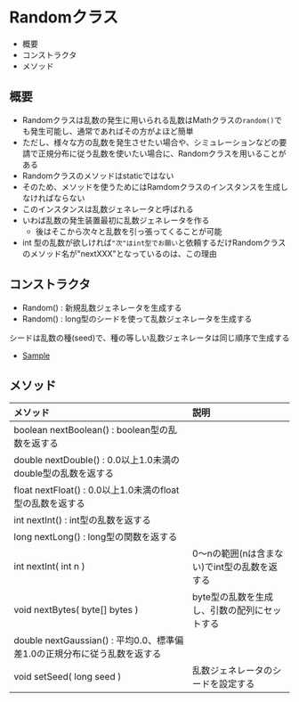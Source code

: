 # Randomクラス

* 概要
* コンストラクタ
* メソッド

## 概要

* Randomクラスは乱数の発生に用いられる乱数はMathクラスの`random()`でも発生可能し、通常であればその方がよほど簡単
* ただし、様々な方の乱数を発生させたい場合や、シミュレーションなどの要請で正規分布に従う乱数を使いたい場合に、Randomクラスを用いることがある
* Randomクラスのメソッドはstaticではない
* そのため、メソッドを使うためにはRamdomクラスのインスタンスを生成しなければならない
* このインスタンスは乱数ジェネレータと呼ばれる
* いわば乱数の発生装置最初に乱数ジェネレータを作る
    * 後はそこから次々と乱数を引っ張ってくることが可能
* int 型の乱数が欲しければ`"次"はint型でお願い`と依頼するだけRandomクラスのメソッド名が"nextXXX"となっているのは、この理由

## コンストラクタ

*  Random() : 新規乱数ジェネレータを生成する
*  Random() : long型のシードを使って乱数ジェネレータを生成する

シードは乱数の種(seed)で、種の等しい乱数ジェネレータは同じ順序で生成する

* [Sample](SampleRandom01.txt)

## メソッド

| メソッド | 説明 |
|:----|:----|
| boolean nextBoolean() : boolean型の乱数を返する |
| double nextDouble() : 0.0以上1.0未満のdouble型の乱数を返する |
| float nextFloat() : 0.0以上1.0未満のfloat型の乱数を返する |
| int nextInt() : int型の乱数を返する |
| long nextLong() : long型の関数を返する |
| int nextInt( int n ) | 0〜nの範囲(nは含まない)でint型の乱数を返する |
| void nextBytes( byte[] bytes ) | byte型の乱数を生成し、引数の配列にセットする |
| double nextGaussian() : 平均0.0、標準偏差1.0の正規分布に従う乱数を返する |
| void setSeed( long seed ) | 乱数ジェネレータのシードを設定する |